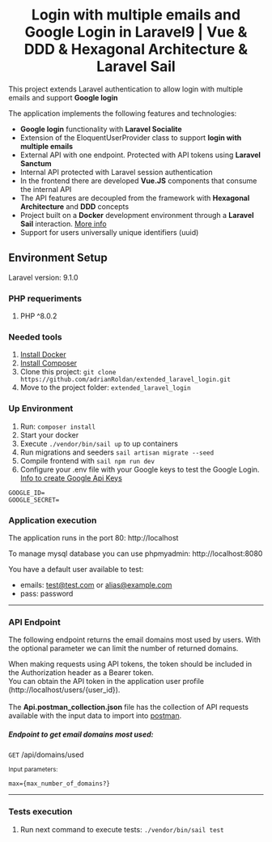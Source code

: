 <h1 align="center">
  Login with multiple emails and Google Login in Laravel9 | Vue & DDD & Hexagonal Architecture & Laravel Sail
</h1>

This project extends Laravel authentication to allow login with multiple emails and support <strong>Google login</strong><br>

The application implements the following features and technologies:

- <strong>Google login</strong> functionality with <strong>Laravel Socialite</strong>
- Extension of the EloquentUserProvider class to support <strong>login with multiple emails</strong>
- External API with one endpoint. Protected with API tokens using <strong>Laravel Sanctum</strong>
- Internal API protected with Laravel session authentication
- In the frontend there are developed <strong>Vue.JS</strong> components that consume the internal API
- The API features are decoupled from the framework with <strong>Hexagonal Architecture</strong> and <strong>DDD</strong> concepts
- Project built on a <strong>Docker</strong> development environment through a <strong>Laravel Sail</strong> interaction. [More info](https://laravel.com/docs/9.x/sail)
- Support for users universally unique identifiers (uuid)

## Environment Setup
Laravel version: 9.1.0
### PHP requeriments
1. PHP ^8.0.2


### Needed tools
1. [Install Docker](https://www.docker.com/get-started)
2. [Install Composer](https://getcomposer.org/download/)
3. Clone this project: `git clone https://github.com/adrianRoldan/extended_laravel_login.git`
4. Move to the project folder: `extended_laravel_login`


### Up Environment
1. Run: `composer install`
2. Start your docker
3. Execute `./vendor/bin/sail up` to up containers
4. Run migrations and seeders `sail artisan migrate --seed`
5. Compile frontend with `sail npm run dev`
6. Configure your .env file with your Google keys to test the Google Login. [Info to create Google Api Keys](https://cloud.google.com/docs/authentication/api-keys)
```dotenv
GOOGLE_ID=
GOOGLE_SECRET=
```


### Application execution

The application runs in the port 80:
http://localhost

To manage mysql database you can use phpmyadmin:
http://localhost:8080

You have a default user available to test:
- emails: test@test.com or alias@example.com
- pass: password

--------

### API Endpoint

The following endpoint returns the email domains most used by users. With the optional parameter we can limit the number of returned domains.<br>

When making requests using API tokens, the token should be included in the Authorization header as a Bearer token.<br>
You can obtain the API token in the application user profile (http://localhost/users/{user_id}). <br><br>
The <strong>Api.postman_collection.json</strong> file has the collection of API requests available with the input data to import into [postman](https://www.postman.com/).

##### Endpoint to get email domains most used:
`GET` /api/domains/used <br>

<small>Input parameters:</small>
```http request
max={max_number_of_domains?}
```
<hr>


### Tests execution

1. Run next command to execute tests: `./vendor/bin/sail test`



